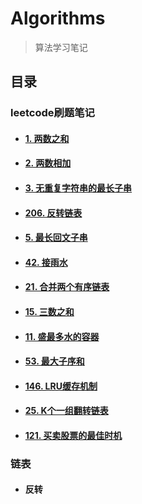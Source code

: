 # Algorithms

> 算法学习笔记

## 目录

### leetcode刷题笔记

- #### [1. 两数之和](leetcode刷题笔记/leetcode刷题笔记/1.两数之和.md)

- #### [2. 两数相加](leetcode刷题笔记/2.两数相加.md)

- #### [3. 无重复字符串的最长子串](leetcode刷题笔记/3.无重复字符串的最长子串.md)

- #### [206. 反转链表](leetcode刷题笔记/206.反转链表.md)

- #### [5. 最长回文子串](leetcode刷题笔记/5.最长回文子串.md)

- #### [42. 接雨水](leetcode刷题笔记/42.接雨水.md)

- #### [21. 合并两个有序链表](leetcode刷题笔记/21.合并两个有序链表.md)

- #### [15. 三数之和](leetcode刷题笔记/15.三数之和.md)

- #### [11. 盛最多水的容器](leetcode刷题笔记/11.盛最多水的容器.md)

- #### [53. 最大子序和](leetcode刷题笔记/53.最大子序和.md)

- #### [146. LRU缓存机制](leetcode刷题笔记/146.LRU缓存机制.md)

- #### [25. K个一组翻转链表](leetcode刷题笔记/25.K个一组翻转链表.md)

- #### [121. 买卖股票的最佳时机](leetcode刷题笔记/121.买卖股票的最佳时机.md)

### 链表

- #### 反转
